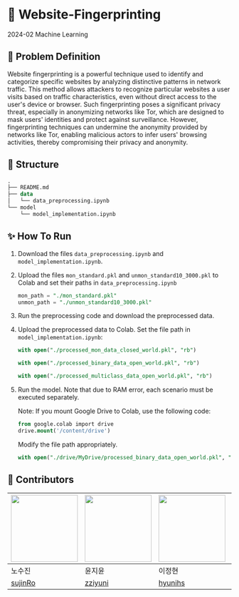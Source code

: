 # 👾 Website-Fingerprinting
2024-02 Machine Learning

## 📝 Problem Definition
Website fingerprinting is a powerful technique used to identify and categorize specific websites by analyzing distinctive patterns in network traffic. This method allows attackers to recognize particular websites a user visits based on traffic characteristics, even without direct access to the user's device or browser. Such fingerprinting poses a significant privacy threat, especially in anonymizing networks like Tor, which are designed to mask users' identities and protect against surveillance. However, fingerprinting techniques can undermine the anonymity provided by networks like Tor, enabling malicious actors to infer users' browsing activities, thereby compromising their privacy and anonymity.


## 🌲 Structure

```sql
.
├── README.md
├── data
│   └── data_preprocessing.ipynb
└── model
    └── model_implementation.ipynb
```

## ✨ How To Run

1. Download the files `data_preprocessing.ipynb` and `model_implementation.ipynb`.
2. Upload the files `mon_standard.pkl` and `unmon_standard10_3000.pkl` to Colab and set their paths in `data_preprocessing.ipynb`
    
    ```sql
    mon_path = "./mon_standard.pkl"
    unmon_path = "./unmon_standard10_3000.pkl"
    ```
    
3. Run the preprocessing code and download the preprocessed data.
4. Upload the preprocessed data to Colab. Set the file path in `model_implementation.ipynb`:
    
    ```sql
    with open("./processed_mon_data_closed_world.pkl", "rb")
    ```
    ```sql
    with open("./processed_binary_data_open_world.pkl", "rb")
    ```
    ```sql
    with open("./processed_multiclass_data_open_world.pkl", "rb")
    ```
    
5. Run the model. Note that due to RAM error, each scenario must be executed separately.

    Note: If you mount Google Drive to Colab, use the following code:
     ```sql
     from google.colab import drive
     drive.mount('/content/drive')
     ```
     Modify the file path appropriately.
    ```sql
    with open("./drive/MyDrive/processed_binary_data_open_world.pkl", "rb")
    ```
   


## 🫧 Contributors
| <img width=150px src="https://github.com/sujinRo.png"/> | <img width=150px src="https://github.com/zziyuni.png"/> | <img width=150px src="https://github.com/hyunihs.png"/> | <img width=150px src="https://github.com/suhhyun524.png"/> | <img width=150px src="https://github.com/yunji118.png"/> |
| --- | --- | --- | --- | --- |
| 노수진 | 윤지윤 | 이정현 | 최수현 | 하윤지 |
| [sujinRo](https://github.com/sujinRo) | [zziyuni](https://github.com/zziyuni) | [hyunihs](https://github.com/hyunihs) | [suhhyun524](https://github.com/suhhyun524) | [yunji118](https://github.com/yunji118) |
